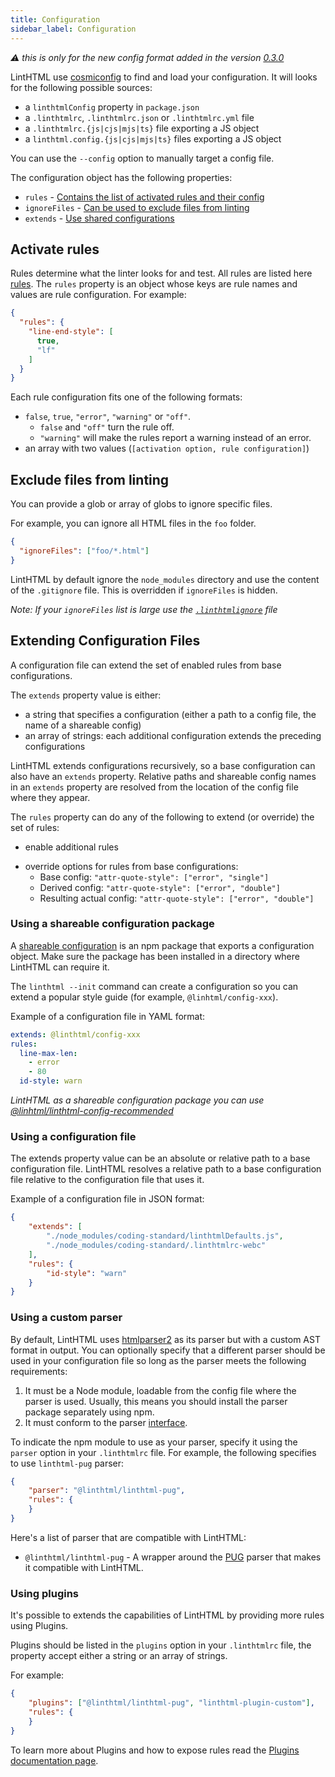 ```yaml
---
title: Configuration
sidebar_label: Configuration
---
```


_⚠️ this is only for the new config format added in the version [0.3.0](https://github.com/linthtml/linthtml/releases/tag/0.3.0)_

LintHTML use [cosmiconfig](https://davidtheclark/cosmiconfig) to find and load your configuration. It will looks for the following possible sources:

- a `linthtmlConfig` property in `package.json`
- a `.linthtmlrc`, `.linthtmlrc.json` or `.linthtmlrc.yml` file
- a `.linthtmlrc.{js|cjs|mjs|ts}` file exporting a JS object
- a `linthtml.config.{js|cjs|mjs|ts}` files exporting a JS object

You can use the `--config` option to manually target a config file.

The configuration object has the following properties:

- `rules` - [Contains the list of activated rules and their config](#activate-rules)
- `ignoreFiles` - [Can be used to exclude files from linting](#exclude-files-from-linting)
- `extends` - [Use shared configurations](#using-a-shareable-configuration-package)

## Activate rules

Rules determine what the linter looks for and test. All rules are listed here [rules](./rules/list.md).
The `rules` property is an object whose keys are rule names and values are rule configuration. For example:

```json
{
  "rules": {
    "line-end-style": [
      true,
      "lf"
    ]
  }
}
```

Each rule configuration fits one of the following formats:

- `false`, `true`, `"error"`, `"warning"` or `"off"`.
  - `false` and `"off"` turn the rule off.
  - `"warning"` will make the rules report a warning instead of an error.
- an array with two values (`[activation option, rule configuration]`)

## Exclude files from linting

You can provide a glob or array of globs to ignore specific files.

For example, you can ignore all HTML files in the `foo` folder.

```json
{
  "ignoreFiles": ["foo/*.html"]
}
```

LintHTML by default ignore the `node_modules` directory and use the content of the `.gitignore` file.
This is overridden if `ignoreFiles` is hidden.

_Note: If your `ignoreFiles` list is large use the [`.linthtmlignore`](./ignore-code.md#entire-files) file_

## Extending Configuration Files

A configuration file can extend the set of enabled rules from base configurations.

The `extends` property value is either:

- a string that specifies a configuration (either a path to a config file, the name of a shareable config)
- an array of strings: each additional configuration extends the preceding configurations

LintHTML extends configurations recursively, so a base configuration can also have an `extends` property. Relative paths and shareable config names in an `extends` property are resolved from the location of the config file where they appear.

The `rules` property can do any of the following to extend (or override) the set of rules:

- enable additional rules
<!-- - change an inherited rule's severity without changing its options: <---- Need to test - Nope doesn't work at the moment
  - Base config: `"id-style": ["error", "underscore"]`
  - Derived config: `"id-style": "warn"`
  - Resulting actual config: `"id-style": ["warn", "underscore"]` -->
- override options for rules from base configurations:
  - Base config: `"attr-quote-style": ["error", "single"]`
  - Derived config: `"attr-quote-style": ["error", "double"]`
  - Resulting actual config: `"attr-quote-style": ["error", "double"]`

### Using a shareable configuration package

A [shareable configuration](./shareable-configs.md) is an npm package that exports a configuration object. Make sure the package has been installed in a directory where LintHTML can require it.

The `linthtml --init` command can create a configuration so you can extend a popular style guide (for example, `@linhtml/config-xxx`).

Example of a configuration file in YAML format:

```yaml
extends: @linthtml/config-xxx
rules:
  line-max-len:
    - error
    - 80
  id-style: warn
```

_LintHTML as a shareable configuration package you can use [@linhtml/linthtml-config-recommended](https://github.com/linthtml/linthtml-config-recommended)_

### Using a configuration file

The extends property value can be an absolute or relative path to a base configuration file. LintHTML resolves a relative path to a base configuration file relative to the configuration file that uses it.

Example of a configuration file in JSON format:

```json
{
    "extends": [
        "./node_modules/coding-standard/linthtmlDefaults.js",
        "./node_modules/coding-standard/.linthtmlrc-webc"
    ],
    "rules": {
        "id-style": "warn"
    }
}
```

### Using a custom parser

By default, LintHTML uses [htmlparser2](https://github.com/fb55/htmlparser2) as its parser but with a custom AST format in output. You can optionally specify that a different parser should be used in your configuration file so long as the parser meets the following requirements:

1. It must be a Node module, loadable from the config file where the parser is used. Usually, this means you should install the parser package separately using npm.
2. It must conform to the parser [interface](../developer-guide/custom-parser.mdx).

To indicate the npm module to use as your parser, specify it using the `parser` option in your `.linthtmlrc` file.
For example, the following specifies to use `linthtml-pug` parser:

```json
{
    "parser": "@linthtml/linthtml-pug",
    "rules": {
    }
}
```

Here's a list of parser that are compatible with LintHTML:

- `@linthtml/linthtml-pug` - A wrapper around the [PUG](https://pugjs.org/) parser that makes it compatible with LintHTML.

### Using plugins

It's possible to extends the capabilities of LintHTML by providing more rules using Plugins.

Plugins should be listed in the `plugins` option in your `.linthtmlrc` file, the property accept either a string or an array of strings.

For example:

```json
{
    "plugins": ["@linthtml/linthtml-pug", "linthtml-plugin-custom"],
    "rules": {
    }
}
```

To learn more about Plugins and how to expose rules read the [Plugins documentation page](../developer-guide/plugins.mdx).
